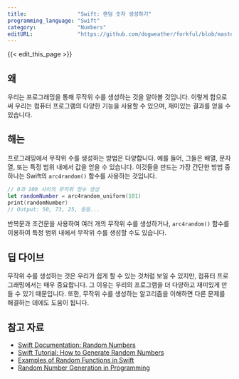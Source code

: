```yaml
---
title:                "Swift: 랜덤 숫자 생성하기"
programming_language: "Swift"
category:             "Numbers"
editURL:              "https://github.com/dogweather/forkful/blob/master/content/ko/swift/generating-random-numbers.md"
---
```


{{< edit_this_page >}}

## 왜
우리는 프로그래밍을 통해 무작위 수를 생성하는 것을 알아볼 것입니다. 이렇게 함으로써 우리는 컴퓨터 프로그램의 다양한 기능을 사용할 수 있으며, 재미있는 결과를 얻을 수 있습니다.

## 해는
프로그래밍에서 무작위 수를 생성하는 방법은 다양합니다. 예를 들어, 그들은 배열, 문자열, 또는 특정 범위 내에서 값을 얻을 수 있습니다. 이것들을 만드는 가장 간단한 방법 중 하나는 Swift의 `arc4random()` 함수를 사용하는 것입니다.

```Swift
// 0과 100 사이의 무작위 정수 생성
let randomNumber = arc4random_uniform(101)
print(randomNumber)
// Output: 50, 73, 25, 등등...
```

반복문과 조건문을 사용하여 여러 개의 무작위 수를 생성하거나, `arc4random()` 함수를 이용하여 특정 범위 내에서 무작위 수를 생성할 수도 있습니다.

## 딥 다이브
무작위 수를 생성하는 것은 우리가 쉽게 할 수 있는 것처럼 보일 수 있지만, 컴퓨터 프로그래밍에서는 매우 중요합니다. 그 이유는 우리의 프로그램을 더 다양하고 재미있게 만들 수 있기 때문입니다. 또한, 무작위 수를 생성하는 알고리즘을 이해하면 다른 문제를 해결하는 데에도 도움이 됩니다.

## 참고 자료
- [Swift Documentation: Random Numbers](https://docs.swift.org/swift-book/LanguageGuide/Functions.html#ID167)
- [Swift Tutorial: How to Generate Random Numbers](https://www.hackingwithswift.com/example-code/language/how-to-generate-random-numbers-using-swift)
- [Examples of Random Functions in Swift](https://www.freecodecamp.org/news/the-complete-guide-to-random-functions-in-swift-5b55a1b65da9/)
- [Random Number Generation in Programming](https://en.wikipedia.org/wiki/Random_number_generation)